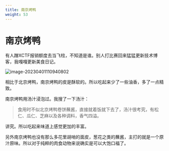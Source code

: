 ```yaml
---
title: 南京烤鸭
weight: 53
---
```


# 南京烤鸭

有人蹭XCTF报销额度去当飞柱，不知道是谁。别人打比赛回来猛猛更新技术博客，我嘎嘎更新美食日记。

![image-20230401110940802](https://s2.loli.net/2023/04/01/wqyUFz4uOJQNkvx.png)

相比于北京烤鸭，南京烤鸭的皮是酥软的。所以吃起来少了一些油香，多了一点精致。

南京烤鸭用汤汁浸泡过。我搜了一下汤汁：

> 食用时不似北京烤鸭卷饼蘸酱，直接就着饭就下去了，汤汁很考究，有松仁、瓜仁、芝麻以及各种调料，香气四溢。

讲究。所以吃起来味道上感觉更加的丰富。

另外南京烤鸭也没有那么多花里胡哨的面皮，葱花之类的蘸酱，主打的就是一个原汁原味。所以对于纯粹的肉食动物来说确实是可以大饱口福了。

